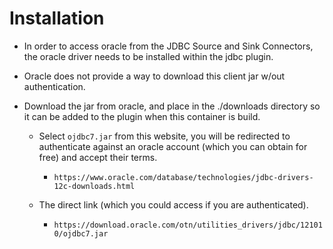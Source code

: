 
# Installation

* In order to access oracle from the JDBC Source and Sink Connectors, the oracle driver needs to be installed within the
jdbc plugin. 

* Oracle does not provide a way to download this client jar w/out authentication.

* Download the jar from oracle, and place in the ./downloads directory so it can be added to the plugin when this container is build.

  * Select `ojdbc7.jar` from this website, you will be redirected to authenticate against an oracle account (which you can obtain for free)
and accept their terms.

    * `https://www.oracle.com/database/technologies/jdbc-drivers-12c-downloads.html`

  * The direct link (which you could access if you are authenticated).
  
    * `https://download.oracle.com/otn/utilities_drivers/jdbc/121010/ojdbc7.jar`

